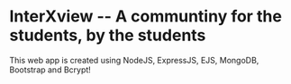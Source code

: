 # InterXview -- A communtiny for the students, by the students

This web app is created using NodeJS, ExpressJS, EJS, MongoDB, Bootstrap and Bcrypt!